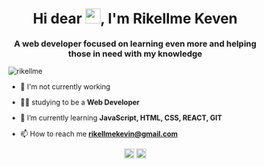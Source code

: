 <h1 align="center">Hi dear <img src="https://raw.githubusercontent.com/kaueMarques/kaueMarques/master/hi.gif" width="30px">, I'm Rikellme Keven</h1>
<h3 align="center">A web developer focused on learning even more and helping those in need with my knowledge</h3>
<p align="left"> <img src="https://komarev.com/ghpvc/?username=rikellme" alt="rikellme" /> </p>

- 🔭 I'm not currently working

- 👨‍💻 studying to be a **Web Developer**

- 🌱 I’m currently learning **JavaScript, HTML, CSS, REACT, GIT**

- 📫 How to reach me **rikellmekevin@gmail.com**

<p align="center">
<a href="https://web.facebook.com/rikellme.kevin" target="blank"><img align="center" src="https://cdn.jsdelivr.net/npm/simple-icons@3.0.1/icons/facebook.svg" alt="rikellme" height="20" width="20" /></a>
<a href="https://www.instagram.com/rikellme_kevin" target="blank"><img align="center" src="https://cdn.jsdelivr.net/npm/simple-icons@3.0.1/icons/instagram.svg" alt="rikellme" height="20" width="20" /></a>
</p>

<!--
**Rikellme/Rikellme** is a ✨ _special_ ✨ repository because its `README.md` (this file) appears on your GitHub profile.

Here are some ideas to get you started:

- 🔭 I’m currently working on ...
- 🌱 I’m currently learning ...
- 👯 I’m looking to collaborate on ...
- 🤔 I’m looking for help with ...
- 💬 Ask me about ...
- 📫 How to reach me: ...
- 😄 Pronouns: ...
- ⚡ Fun fact: ...
-->

